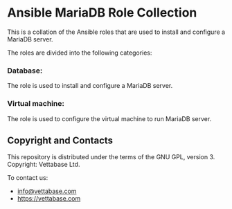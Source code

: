 # Ansible MariaDB Role Collection

This is a collation of the Ansible roles that are used to install and configure a MariaDB server. 

The roles are divided into the following categories:
    
### Database:
The role is used to install and configure a MariaDB server.
### Virtual machine:
The role is used to configure the virtual machine to run MariaDB server.

## Copyright and Contacts

This repository is distributed under the terms of the GNU GPL, version 3. Copyright: Vettabase Ltd.

To contact us:

* info@vettabase.com
* https://vettabase.com